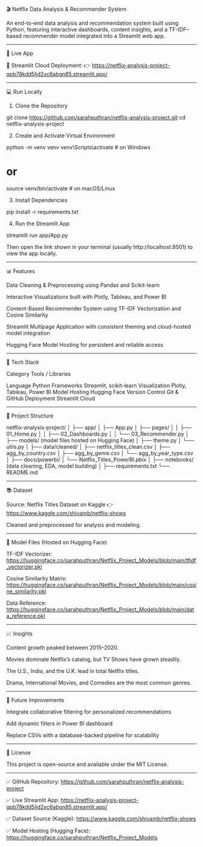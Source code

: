 🎬 Netflix Data Analysis & Recommender System

An end-to-end data analysis and recommendation system built using Python, featuring interactive dashboards, content insights, and a TF-IDF–based recommender model integrated into a Streamlit web app.


---

🚀 Live App

🔗 Streamlit Cloud Deployment:
👉 https://netflix-analysis-project-qpb78kdd5ljd2xc6abgn85.streamlit.app/


---

💻 Run Locally

1. Clone the Repository

git clone https://github.com/sarahputhran/netflix-analysis-project.git
cd netflix-analysis-project

2. Create and Activate Virtual Environment

python -m venv venv
venv\Scripts\activate   # on Windows
# or
source venv/bin/activate  # on macOS/Linux

3. Install Dependencies

pip install -r requirements.txt

4. Run the Streamlit App

streamlit run app/App.py

Then open the link shown in your terminal (usually http://localhost:8501) to view the app locally.


---

📊 Features

Data Cleaning & Preprocessing using Pandas and Scikit-learn

Interactive Visualizations built with Plotly, Tableau, and Power BI

Content-Based Recommender System using TF-IDF Vectorization and Cosine Similarity

Streamlit Multipage Application with consistent theming and cloud-hosted model integration

Hugging Face Model Hosting for persistent and reliable access



---

🧠 Tech Stack

Category	Tools / Libraries

Language	Python
Frameworks	Streamlit, scikit-learn
Visualization	Plotly, Tableau, Power BI
Model Hosting	Hugging Face
Version Control	Git & GitHub
Deployment	Streamlit Cloud



---

📁 Project Structure

netflix-analysis-project/
│
├── app/
│   ├── App.py
│   ├── pages/
│   │   ├── 01_Home.py
│   │   ├── 02_Dashboards.py
│   │   └── 03_Recommender.py
│   ├── models/ (model files hosted on Hugging Face)
│   ├── theme.py
│   └── utils.py
│
├── data/cleaned/
│   ├── netflix_titles_clean.csv
│   ├── agg_by_country.csv
│   ├── agg_by_genre.csv
│   └── agg_by_year_type.csv
│
├── docs/powerbi/
│   └── Netflix_Titles_PowerBI.pbix
│
├── notebooks/ (data cleaning, EDA, model building)
│
├── requirements.txt
└── README.md


---

📚 Dataset

Source: Netflix Titles Dataset on Kaggle
👉 https://www.kaggle.com/shivamb/netflix-shows

Cleaned and preprocessed for analysis and modeling.


---

🧠 Model Files (Hosted on Hugging Face)

TF-IDF Vectorizer: https://huggingface.co/sarahputhran/Netflix_Project_Models/blob/main/tfidf_vectorizer.pkl

Cosine Similarity Matrix: https://huggingface.co/sarahputhran/Netflix_Project_Models/blob/main/cosine_similarity.pkl

Data Reference: https://huggingface.co/sarahputhran/Netflix_Project_Models/blob/main/data_reference.pkl



---

📈 Insights

Content growth peaked between 2015–2020.

Movies dominate Netflix’s catalog, but TV Shows have grown steadily.

The U.S., India, and the U.K. lead in total Netflix titles.

Drama, International Movies, and Comedies are the most common genres.



---

🧩 Future Improvements

Integrate collaborative filtering for personalized recommendations

Add dynamic filters in Power BI dashboard

Replace CSVs with a database-backed pipeline for scalability



---

🪪 License

This project is open-source and available under the MIT License.


---

✅ GitHub Repository:
https://github.com/sarahputhran/netflix-analysis-project

✅ Live Streamlit App:
https://netflix-analysis-project-qpb78kdd5ljd2xc6abgn85.streamlit.app/

✅ Dataset Source (Kaggle):
https://www.kaggle.com/shivamb/netflix-shows

✅ Model Hosting (Hugging Face):
https://huggingface.co/sarahputhran/Netflix_Project_Models
